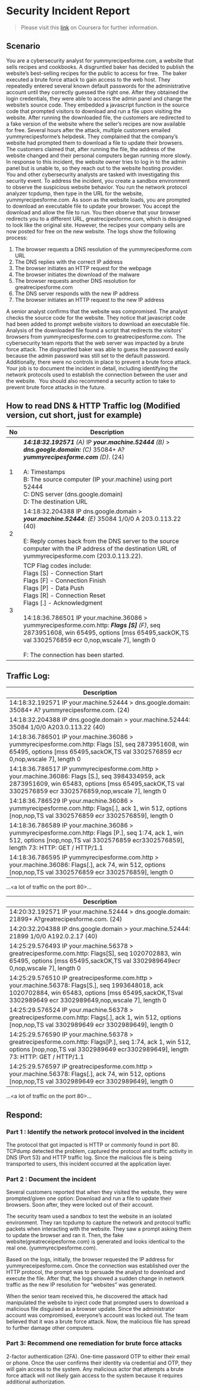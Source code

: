 # Security Incident Report

> Please visit this [link](https://www.coursera.org/learn/networks-and-network-security?specialization=google-cybersecurity) on Coursera for further information. 

## Scenario

You are a cybersecurity analyst for yummyrecipesforme.com, a website that sells recipes and cookbooks. A disgruntled baker has decided to publish the website’s best-selling recipes for the public to access for free. 
The baker executed a brute force attack to gain access to the web host. They repeatedly entered several known default passwords for the administrative account until they correctly guessed the right one. After they obtained the login credentials, they were able to access the admin panel and change the website’s source code. They embedded a javascript function in the source code that prompted visitors to download and run a file upon visiting the website. After running the downloaded file, the customers are redirected to a fake version of the website where the seller’s recipes are now available for free.
Several hours after the attack, multiple customers emailed yummyrecipesforme’s helpdesk. They complained that the company’s website had prompted them to download a file to update their browsers. The customers claimed that, after running the file, the address of the website changed and their personal computers began running more slowly. 
In response to this incident, the website owner tries to log in to the admin panel but is unable to, so they reach out to the website hosting provider. You and other cybersecurity analysts are tasked with investigating this security event.
To address the incident, you create a sandbox environment to observe the suspicious website behavior. You run the network protocol analyzer tcpdump, then type in the URL for the website, yummyrecipesforme.com. As soon as the website loads, you are prompted to download an executable file to update your browser. You accept the download and allow the file to run. You then observe that your browser redirects you to a different URL, greatrecipesforme.com, which is designed to look like the original site. However, the recipes your company sells are now posted for free on the new website. The logs show the following process:
1. The browser requests a DNS resolution of the yummyrecipesforme.com URL
2. The DNS replies with the correct IP address
3. The browser initiates an HTTP request for the webpage
4. The browser initiates the download of the malware
5. The browser requests another DNS resolution for greatrecipesforme.com
6. The DNS server responds with the new IP address
7. The browser initiates an HTTP request to the new IP address <br>

A senior analyst confirms that the website was compromised. The analyst checks the source code for the website. They notice that javascript code had been added to prompt website visitors to download an executable file. Analysis of the downloaded file found a script that redirects the visitors’ browsers from yummyrecipesforme.com to greatrecipesforme.com. 
The cybersecurity team reports that the web server was impacted by a brute force attack. The disgruntled baker was able to guess the password easily because the admin password was still set to the default password. Additionally, there were no controls in place to prevent a brute force attack. 
Your job is to document the incident in detail, including identifying the network protocols used to establish the connection between the user and the website.  You should also recommend a security action to take to prevent brute force attacks in the future.

## How to read DNS & HTTP Traffic log (Modified version, cut short, just for example) 

| No | Description |
|---|---|
| 1 | ***14:18:32.192571*** _(A)_ IP ***your.machine.52444*** _(B)_ > ***dns.google.domain:*** _(C)_ 35084+ A? ***yummyrecipesforme.com***  _(D)_. (24) <br><br> A: Timestamps <br> B: The source computer (IP your.machine) using port 52444 <br> C: DNS server (dns.google.domain) <br> D: The destination URL |
| 2 | 14:18:32.204388 IP dns.google.domain > ***your.machine.52444***: _(E)_ 35084 1/0/0 A 203.0.113.22 (40) <br><br> E: Reply comes back from the DNS server to the source computer with the IP address of the destination URL of yummyrecipesforme.com (203.0.113.22). |
| 3 | TCP Flag codes include: <br> Flags [S]  - Connection Start <br> Flags [F]  - Connection Finish <br> Flags [P]  - Data Push <br> Flags [R]  - Connection Reset <br> Flags [.]  - Acknowledgment <br><br>  14:18:36.786501 IP your.machine.36086 > yummyrecipesforme.com.http: ***Flags [S]*** _(F)_, seq 2873951608, win 65495, options [mss 65495,sackOK,TS val 3302576859 ecr 0,nop,wscale 7], length 0 <br><br> F: The connection has been started. 

## Traffic Log:

| Description |
|---|
| 14:18:32.192571 IP your.machine.52444 > dns.google.domain: 35084+ A? yummyrecipesforme.com. (24)  |
| 14:18:32.204388 IP dns.google.domain > your.machine.52444: 35084 1/0/0 A203.0.113.22 (40)  |
| 14:18:36.786501 IP your.machine.36086 > yummyrecipesforme.com.http: Flags [S], seq 2873951608, win 65495, options [mss 65495,sackOK,TS val 3302576859 ecr 0,nop,wscale 7], length 0 |
| 14:18:36.786517 IP yummyrecipesforme.com.http > your.machine.36086: Flags [S.], seq 3984334959, ack 2873951609, win 65483, options [mss 65495,sackOK,TS val 3302576859 ecr 3302576859,nop,wscale 7], length 0 |
| 14:18:36.786529 IP your.machine.36086 > yummyrecipesforme.com.http: Flags[.], ack 1, win 512, options [nop,nop,TS val 3302576859 ecr 3302576859], length 0 |
| 14:18:36.786589 IP your.machine.36086 > yummyrecipesforme.com.http: Flags [P.], seq 1:74, ack 1, win 512, options [nop,nop,TS val 3302576859 ecr3302576859], length 73: HTTP: GET / HTTP/1.1 |
| 14:18:36.786595 IP yummyrecipesforme.com.http > your.machine.36086: Flags[.], ack 74, win 512, options [nop,nop,TS val 3302576859 ecr 3302576859], length 0 | <br>
...<a lot of traffic on the port 80>... 

| Description |
|---|
| 14:20:32.192571 IP your.machine.52444 > dns.google.domain: 21899+ A?greatrecipesforme.com. (24) |
| 14:20:32.204388 IP dns.google.domain > your.machine.52444: 21899 1/0/0 A192.0.2.17 (40) |
| 14:25:29.576493 IP your.machine.56378 > greatrecipesforme.com.http: Flags[S], seq 1020702883, win 65495, options [mss 65495,sackOK,TS val 3302989649ecr 0,nop,wscale 7], length 0 |
| 14:25:29.576510 IP greatrecipesforme.com.http > your.machine.56378: Flags[S.], seq 1993648018, ack 1020702884, win 65483, options [mss 65495,sackOK,TSval 3302989649 ecr 3302989649,nop,wscale 7], length 0 |
| 14:25:29.576524 IP your.machine.56378 > greatrecipesforme.com.http: Flags[.], ack 1, win 512, options [nop,nop,TS val 3302989649 ecr 3302989649], length 0 |
| 14:25:29.576590 IP your.machine.56378 > greatrecipesforme.com.http: Flags[P.], seq 1:74, ack 1, win 512, options [nop,nop,TS val 3302989649 ecr3302989649], length 73: HTTP: GET / HTTP/1.1 |
| 14:25:29.576597 IP greatrecipesforme.com.http > your.machine.56378: Flags[.], ack 74, win 512, options [nop,nop,TS val 3302989649 ecr 3302989649], length 0 | <br>
...<a lot of traffic on the port 80>...

## Respond: 
### Part 1 : Identify the network protocol involved in the incident

The protocol that got impacted is HTTP or commonly found in port 80. TCPdump detected the problem, captured the protocol and traffic activity in DNS (Port 53) and HTTP traffic log. Since the malicious file is being transported to users, this incident occurred at the application layer.

### Part 2 : Document the incident

Several customers reported that when they visited the website, they were prompted/given one option: Download and run a file to update their browsers. Soon after, they were locked out of their account. 
 
The security team used a sandbox to test the website in an isolated environment. They ran tcpdump to capture the network and protocol traffic packets when interacting with the website. They saw a prompt asking them to update the browser and ran it. Then, the fake website(greatreceipesforme.com) is generated and looks identical to the real one. (yummyrecipesforme.com).
 
Based on the logs, initially, the browser requested the IP address for yummyreceipesforme.com. Once the connection was established over the HTTP protocol, the prompt was to persuade the analyst to download and execute the file. After that, the logs showed a sudden change in network traffic as the new IP resolution for “websites” was generated. 
 
When the senior team received this, he discovered the attack had manipulated the website to inject code that prompted users to download a malicious file disguised as a browser update. Since the administrator account was compromised, everyone’s account was locked out. The team believed that it was a brute force attack. Now, the malicious file has spread to further damage other computers. 
 
 ### Part 3: Recommend one remediation for brute force attacks

2-factor authentication (2FA). One-time password OTP to either their email or phone. Once the user confirms their identity via credential and OTP, they will gain access to the system. Any malicious actor that attempts a brute force attack will not likely gain access to the system because it requires additional authorization. 
